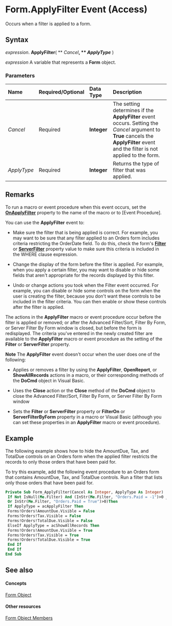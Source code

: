 
# Form.ApplyFilter Event (Access)

Occurs when a filter is applied to a form.


## Syntax

 _expression_. **ApplyFilter**( ** _Cancel_**, ** _ApplyType_** )

 _expression_ A variable that represents a **Form** object.


### Parameters



|**Name**|**Required/Optional**|**Data Type**|**Description**|
|:-----|:-----|:-----|:-----|
| _Cancel_|Required|**Integer**|The setting determines if the  **ApplyFilter** event occurs. Setting the _Cancel_ argument to **True** cancels the **ApplyFilter** event and the filter is not applied to the form.|
| _ApplyType_|Required|**Integer**|Returns the type of filter that was applied.|

## Remarks

To run a macro or event procedure when this event occurs, set the  **[OnApplyFilter](5e147a50-5516-f6d3-c1c9-e2c4522cb804.md)** property to the name of the macro or to [Event Procedure].

You can use the  **ApplyFilter** event to:


- Make sure the filter that is being applied is correct. For example, you may want to be sure that any filter applied to an Orders form includes criteria restricting the OrderDate field. To do this, check the form's  **[Filter](5eb49f82-8519-981c-a663-9862736ac95f.md)** or **[ServerFilter](18385de5-bc0d-9d2c-f97c-5b42e3689b45.md)** property value to make sure this criteria is included in the WHERE clause expression.
    
- Change the display of the form before the filter is applied. For example, when you apply a certain filter, you may want to disable or hide some fields that aren't appropriate for the records displayed by this filter.
    
- Undo or change actions you took when the Filter event occurred. For example, you can disable or hide some controls on the form when the user is creating the filter, because you don't want these controls to be included in the filter criteria. You can then enable or show these controls after the filter is applied. 
    
The actions in the  **ApplyFilter** macro or event procedure occur before the filter is applied or removed; or after the Advanced Filter/Sort, Filter By Form, or Server Filter By Form window is closed, but before the form is redisplayed. The criteria you've entered in the newly created filter are available to the **ApplyFilter** macro or event procedure as the setting of the **Filter** or **ServerFilter** property.


 **Note**  The  **ApplyFilter** event doesn't occur when the user does one of the following:


- Applies or removes a filter by using the  **ApplyFilter**, **OpenReport**, or **ShowAllRecords** actions in a macro, or their corresponding methods of the **DoCmd** object in Visual Basic.
    
- Uses the  **Close** action or the **Close** method of the **DoCmd** object to close the Advanced Filter/Sort, Filter By Form, or Server Filter By Form window
    
- Sets the  **Filter** or **ServerFilter** property or **FilterOn** or **ServerFilterByForm** property in a macro or Visual Basic (although you can set these properties in an **ApplyFilter** macro or event procedure).
    

## Example

The following example shows how to hide the AmountDue, Tax, and TotalDue controls on an Orders form when the applied filter restricts the records to only those orders that have been paid for.

To try this example, add the following event procedure to an Orders form that contains AmountDue, Tax, and TotalDue controls. Run a filter that lists only those orders that have been paid for.




```vb
Private Sub Form_ApplyFilter(Cancel As Integer, ApplyType As Integer) 
 If Not IsNull(Me.Filter) And (InStr(Me.Filter, "Orders.Paid = -1")>0 _ 
 Or InStr(Me.Filter, "Orders.Paid = True")>0)Then 
 If ApplyType = acApplyFilter Then 
 Forms!Orders!AmountDue.Visible = False 
 Forms!Orders!Tax.Visible = False 
 Forms!Orders!TotalDue.Visible = False 
 ElseIf ApplyType = acShowAllRecords Then 
 Forms!Orders!AmountDue.Visible = True 
 Forms!Orders!Tax.Visible = True 
 Forms!Orders!TotalDue.Visible = True 
 End If 
 End If 
End Sub
```


## See also


#### Concepts


[Form Object](72ef9219-142b-b690-b696-3eba9a5d4522.md)
#### Other resources


[Form Object Members](e1976b58-28ca-8f76-cdf3-6732cb06ce6c.md)
